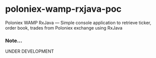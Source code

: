 # poloniex-wamp-rxjava-poc
Poloniex WAMP RxJava — Simple console application to retrieve ticker, order book, trades from Poloniex exchange using RxJava

### Note...
UNDER DEVELOPMENT
